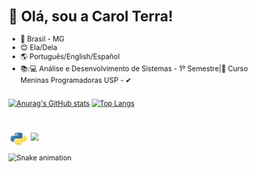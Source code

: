# 👋 Olá, sou a Carol Terra!
- 🏡 Brasil - MG
- 😊 Ela/Dela
- 🌎 Português/English/Español
- 📚:💻 Análise e Desenvolvimento de Sistemas - 1º Semestre|📔 Curso Meninas Programadoras USP - ✔
</div>
  
  ##
 
<div> 

[![Anurag's GitHub stats](https://github-readme-stats-carolterra.vercel.app/api?username=carolterra&show_icons=true&title_color=A61C74&text_color=63871A&icon_color=D7CB56&bg_color=F8F3CD&hide_border=True)](https://github.com/anuraghazra/github-readme-stats)
[![Top Langs](https://github-readme-stats-carolterra.vercel.app/api/top-langs/?username=carolterra&show_icons=true&title_color=A61C74&text_color=63871A&icon_color=D7CB56&bg_color=F8F3CD&hide_border=True)](https://github.com/anuraghazra/github-readme-stats)

</div>
  
  ##
 
<div> 
<div style="display: inline_block"><br>
  <img align="center" alt="Rafa-Python" height="30" width="40" src="https://raw.githubusercontent.com/devicons/devicon/master/icons/python/python-original.svg">
  <a href = "mailto:carolinenterra@gmail.com"><img src="https://img.shields.io/badge/Gmail-D14836?style=for-the-badge&logo=gmail&logoColor=white" target="_blank"></a>
 <div>  

   ![Snake animation](https://github.com/carolterra/carolterra/blob/output/github-contribution-grid-snake.svg)
